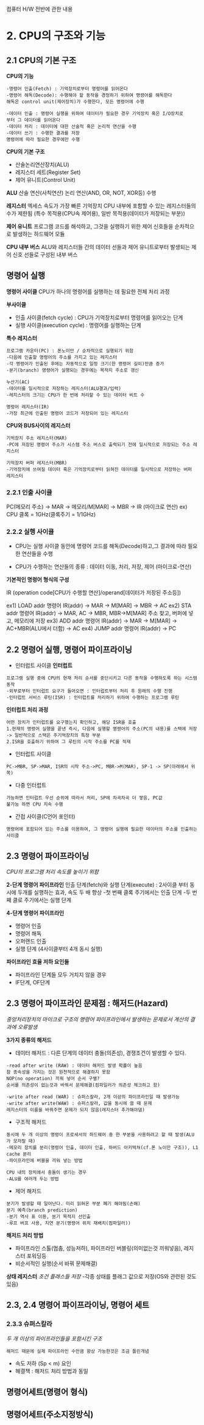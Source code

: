 컴퓨터 H/W 전반에 관한 내용

# 2. CPU의 구조와 기능
## 2.1 CPU의 기본 구조
**CPU의 기능**
```
-명령어 인출(Fetch) : 기억장치로부터 명령어를 읽어온다
-명령어 해독(Decode): 수행해야 할 동작을 경정하기 위하여 명령어를 해독한다
해독은 control unit(제어장치)가 수행한다, 모든 명령어에 수행
```
```
-데이터 인출 : 명령어 실행을 위하여 데이터가 필요한 경우 기억장치 혹은 I/O장치로
부터 그 데이터를 읽어온다
-데이터 처리 : 데이터에 대한 산술적 혹은 논리적 연산을 수행
-데이터 쓰기 : 수행한 결과를 저장
명령어에 따라 필요한 경우에만 수행
```


**CPU의 기본 구조**
- 산술논리연산장치(ALU)
- 레지스터 세트(Register Set)
- 제어 유니트(Control Unit)

**ALU**
산술 연산(사칙연산) 논리 연산(AND, OR, NOT, XOR등) 수행

**레지스터**
엑세스 속도가 가장 빠른 기억장치
CPU 내부에 포함할 수 있는 레지스터들의 수가 제한됨
(특수 목적용(CPU속 제어용), 일반 목적용(데이터가 저장되는 부분))

**제어 유니트**
프로그램 코드를 해석하고, 그것을 실행하기 위한 제어 신호들을 순차적으로
발생하는 하드웨어 모듈

**CPU 내부 버스**
ALU와 레지스터들 간의 데이터 선들과 제어 유니트로부터 발생되는 제어 신호 선들로 구성된 내부 버스


## 명령어 실행
**명령어 사이클**
CPU가 하나의 명령어를 실행하는 데 필요한 전체 처리 과정

**부사이클**
- 인출 사이클(fetch cycle) : CPU가 기억장치로부터 명령어를 읽어오는 단계
- 실행 사이클(execution cycle) : 명령어를 실행하는 단계

**특수 레지스터**
```
프로그램 카운터(PC) : 폰노이만 / 순차적으로 실행되기 위함
-다음에 인출할 명령어의 주소를 가지고 있는 레지스터
-각 명령어가 인출된 후에는 자동적으로 일정 크기(한 명령어 길이)만큼 증가
-분기(branch) 명령어가 실행되는 경우에는 목적지 주소로 갱신
```
```
누산기(AC)
-데이터를 일시적으로 저장하는 레지스터(ALU결과/입력)
-레지스터의 크기는 CPU가 한 번에 처리할 수 있는 데이터 비트 수
```
```
명령어 레지스터(IR)
-가장 최근에 인출된 명령어 코드가 저장되어 있는 레지스터
```

**CPU와 BUS사이의 레지스터**
```
기억장치 주소 레지스터(MAR)
-PC에 저장된 명령어 주소가 시스템 주소 버스로 출력되기 전에 일시적으로 저장되는 주소 레지스터
```
```
기억장치 버퍼 레지스터(MBR)
-기억장치에 쓰여질 데이터 혹은 기억장치로부터 읽혀진 데이터를 일시적으로 저장하는 버퍼 레지스터
```

### 2.2.1 인출 사이클
PC(메모리 주소) -> MAR -> 메모리/M[MAR] -> MBR -> IR (마이크로 연산)
ex) CPU 클록 = 1GHz(클록주기 = 1/1GHz)

### 2.2.2 실행 사이클
- CPU는 실행 사이클 동안에 명령어 코드를 해독(Decode)하고,그 결과에 따라 필요한 연산들을 수행

- CPU가 수행하는 연산들의 종류 : 데이터 이동, 처리, 저장, 제어 (마이크로-연산)

**기본적인 명령어 형식의 구성**

IR (operation code[CPU가 수행할 연산]/operand[데이터가 저장된 주소등])

ex1) LOAD addr 명령어 
IR(addr) -> MAR -> M[MAR] -> MBR -> AC
ex2) STA addr 명령어
IR(addr) -> MAR, AC -> MBR, MBR->M[MAR]  주소 찾고, 버퍼에 넣고, 메모리에 저장
ex3) ADD addr 명령어
IR(addr) -> MAR -> M[MAR] -> AC+MBR(ALU에서 더함) -> AC
ex4) JUMP addr 명령어
IR(addr) -> PC


## 2.2 명령어 실행, 명령어 파이프라이닝

- 인터럽트 사이클
**인터럽트**
```
프로그램 실행 중에 CPU의 현재 처리 순서를 중단시키고 다른 동작을 수행하도록 하는 시스템 동작
-외부로부터 인터럽트 요구가 들어오면 : 인터럽트부터 처리 후 원래의 수행 진행
-인터럽트 서비스 루틴(ISR) : 인터럽트를 처리하기 위하여 수행하는 프로그램 루틴 
```
**인터럽트 처리 과정**
```
어떤 장치가 인터럽트를 요구했는지 확인하고, 해당 ISR을 호출
1.현재의 명령어 실행을 끝낸 즉시, 다음에 실행할 명령어의 주소(PC의 내용)를 스택에 저장
-> 일반적으로 스택은 주기억장치의 특정 부분
2.ISR을 호출하기 위하여 그 루틴의 시작 주소를 PC를 적재
```

- 인터럽트 사이클
```
PC->MBR, SP->MAR, ISR의 시작 주소->PC, MBR->M(MAR), SP-1 -> SP(아래에서 위쪽)
```

- 다중 인터럽트
```
가능하면 인터럽트 우선 순위에 따라서 처리, SP에 차곡차곡 더 쌓음, PC값
불가능 하면 CPU 지속 수행
```

- 간접 사이클(C언어 포인터)
```
명령어에 포함되어 있는 주소를 이용하여, 그 명령어 실행에 필요한 데이터의 주소를 인출하는 사이클
```

## 2.3 명령어 파이프라이닝
*CPU의 프로그램 처리 속도를 높이기 위함*

**2-단계 명령어 파이프라인**
인출 단계(fetch)와 실행 단계(execute) : 2사이클 부터 동시에 두개를 실행하는 효과, 속도 두 배 향상
-첫 번째 클록 주기에서는 인출 단계
-두 번째 클로 주기에서는 실행 단계

**4-단계 명령어 파이프라인**
- 명령어 인출
- 명령어 해독
- 오퍼랜드 인출
- 실행 단계 (4사이클부터 4개 동시 실행)

**파이프라인 효율 저하 요인들**
- 파이프라인 단계들 모두 거치지 않을 경우
- IF단계, OF단계

## 2.3 명령어 파이프라인 문제점 : 해저드(Hazard)
*중앙처리장치의 마이크로 구조의 명령어 파이프라인에서 발생하는 문제로서 계산의 결과에 오류발생*

**3가지 종류의 해저드**
- 데이터 해저드 : 다른 단계의 데이터 충돌(의존성), 경쟁조건이 발생할 수 있다.
```
-read after write (RAW) : 데이터 해저드 발생 확률이 높음
참 종속성을 가지는 것은 원천적으로 해결하지 못함
NOP(no operation) 끼워 넣어 순서 구별?
순서를 의존성이 없는것과 바꿔서 문제해결(컴파일러가 의존성 체크하고 함)

-write after read (WAR) : 슈퍼스칼라, 2개 이상의 파이프라인일 때 발생가능
-write after write(WAW) : 슈퍼스칼라, 값을 동시에 쓸 때 문제
레지스터의 이름을 바꿔주면 문제가 되지 않음(레지스터 추가해야댐)
```

- 구조적 해저드
```
동시에 두 개 이상의 명령이 프로세서의 하드웨어 중 한 부분을 사용하려고 할 때 발생(ALU가 모자랄 때)
-메모리 장치를 분리(명령어 인출, 데이터 인출, 하버드 아키텍쳐(cf.폰 노이만 구조)), L1 cache 분리
-파이프라인에 버블을 끼워 넣는 방법

CPU 내의 장치에서 충돌이 생기는 경우
-ALU를 여러개 두는 방법
```

- 제어 해저드
```
분기가 발생할 때 일어난다. 미리 읽혀온 부분 폐기 해야됨(손해)
분기 예측(branch prediction)
-분기 역사 표 이용, 분기 목적지 선인출
-루프 버프 사용, 지연 분기(명령어 위치 재배치(컴파일러))
```

**해저드 처리 방법**
- 파이프라인 스톨(멈춤, 성능저하), 파이프라인 버블링(의미없는것 끼워넣음), 레지스터 포워딩등
- 비순서적인 실행(순서 바꿔 문제해결)

**상태 레지스터**
*조건 플래스들 저장*
-각종 상태를 플래그 값으로 저장(OS와 관련된 것도 있음)

## 2.3, 2.4 명령어 파이프라이닝, 명령어 세트
### 2.3.3 슈퍼스칼라
*두 개 이상의 파이프라인들을 포함시킨 구조*
```
해저드 때문에 실제 파이프라인 수만큼 향상 가능한것은 조금 틀린개념
```
- 속도 저하 (Sp < m) 요인
- 해결책 : 해저드 처리 방법과 동일

## 명령어세트(명령어 형식)
## 명령어세트(주소지정방식)
